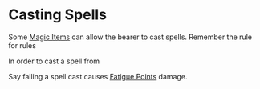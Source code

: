 # Casting Spells

Some [Magic Items](Magic%20Items.md) can allow the bearer to cast spells. Remember the rule for rules

In order to cast a spell from

Say failing a spell cast causes [Fatigue Points](../Player%20Character%20Components/Derived%20Statistics/Fatigue%20Points.md) damage.